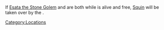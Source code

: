 If [Esata the Stone Golem](Esata_the_Stone_Golem.md "wikilink") and [](Mukai_the_Mountain.md) are both [](World_States.md) while [](Flying_Bull.md) is alive and free,
[Squin](Squin.md "wikilink") will be taken over by the [](03%20-%20Projects%20&%20Wikis/Kenshi/Kenshi%20Wiki/Kenshi%20Wiki%20Template/Kral's_Chosen.md).

[Category:Locations](Category:Locations "wikilink")